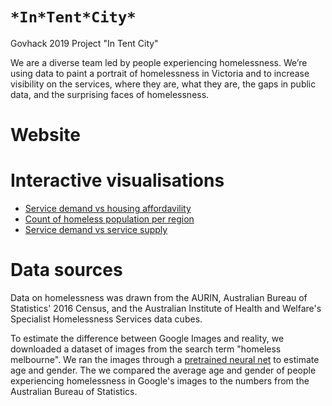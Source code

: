 # `*In*Tent*City*`
Govhack 2019 Project "In Tent City"

We are a diverse team led by people experiencing homelessness. We’re using data to paint a portrait of homelessness in Victoria and to increase visibility on the services, where they are, what they are, the gaps in public data, and the surprising faces of homelessness.

# Website

# Interactive visualisations
* [Service demand vs housing affordavility](ethicalcode.github.io/intentcity/visualisations/service_demand_vs_affordability.html)
* [Count of homeless population per region](ethicalcode.github.io/intentcity/visualisations/total_homeless_aurin_sa2.html)
* [Service demand vs service supply](ethicalcode.github.io/intentcity/visualisations/ratio_of_requests_to_providers.html)

# Data sources
Data on homelessness was drawn from the AURIN, Australian Bureau of Statistics' 2016 Census, and the Australian Institute of Health and Welfare's Specialist Homelessness Services data cubes.

To estimate the difference between Google Images and reality, we downloaded a dataset of images from the search term "homeless melbourne".  We ran the images through a [pretrained neural net](https://github.com/yu4u/age-gender-estimation) to estimate age and gender. The we compared the average age and gender of people experiencing homelessness in Google's images to the numbers from the Australian Bureau of Statistics.
